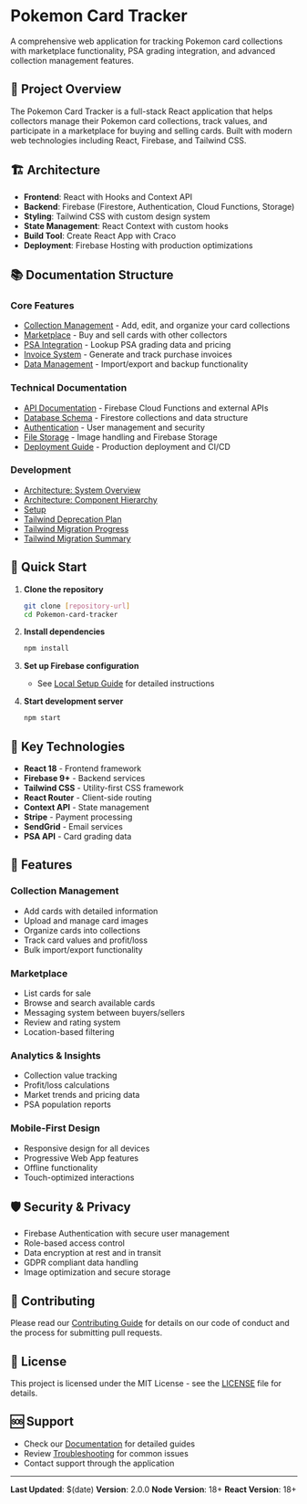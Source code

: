 # Pokemon Card Tracker

A comprehensive web application for tracking Pokemon card collections with marketplace functionality, PSA grading integration, and advanced collection management features.

## 🎯 Project Overview

The Pokemon Card Tracker is a full-stack React application that helps collectors manage their Pokemon card collections, track values, and participate in a marketplace for buying and selling cards. Built with modern web technologies including React, Firebase, and Tailwind CSS.

## 🏗️ Architecture

- **Frontend**: React with Hooks and Context API
- **Backend**: Firebase (Firestore, Authentication, Cloud Functions, Storage)
- **Styling**: Tailwind CSS with custom design system
- **State Management**: React Context with custom hooks
- **Build Tool**: Create React App with Craco
- **Deployment**: Firebase Hosting with production optimizations

## 📚 Documentation Structure

### Core Features
- [Collection Management](./docs/collection-management.md) - Add, edit, and organize your card collections
- [Marketplace](./docs/marketplace.md) - Buy and sell cards with other collectors
- [PSA Integration](./docs/psa-integration.md) - Lookup PSA grading data and pricing
- [Invoice System](./docs/invoice-system.md) - Generate and track purchase invoices
- [Data Management](./docs/data-management.md) - Import/export and backup functionality

### Technical Documentation
- [API Documentation](./docs/api-documentation.md) - Firebase Cloud Functions and external APIs
- [Database Schema](./docs/database-schema.md) - Firestore collections and data structure
- [Authentication](./docs/authentication.md) - User management and security
- [File Storage](./docs/file-storage.md) - Image handling and Firebase Storage
- [Deployment Guide](./docs/deployment.md) - Production deployment and CI/CD

### Development
- [Architecture: System Overview](./docs/architecture/SYSTEM_OVERVIEW.md)
- [Architecture: Component Hierarchy](./docs/architecture/COMPONENT_HIERARCHY.md)
- [Setup](./docs/setup/README-LOCAL-SETUP.md)
- [Tailwind Deprecation Plan](./docs/features/TAILWIND_DEPRECATION_PLAN.md)
- [Tailwind Migration Progress](./docs/features/TAILWIND_MIGRATION_PROGRESS.md)
- [Tailwind Migration Summary](./docs/features/TAILWIND_MIGRATION_SUMMARY.md)

## 🚀 Quick Start

1. **Clone the repository**
   ```bash
   git clone [repository-url]
   cd Pokemon-card-tracker
   ```

2. **Install dependencies**
   ```bash
   npm install
   ```

3. **Set up Firebase configuration**
   - See [Local Setup Guide](./docs/local-setup.md) for detailed instructions

4. **Start development server**
   ```bash
   npm start
   ```

## 🔧 Key Technologies

- **React 18** - Frontend framework
- **Firebase 9+** - Backend services
- **Tailwind CSS** - Utility-first CSS framework
- **React Router** - Client-side routing
- **Context API** - State management
- **Stripe** - Payment processing
- **SendGrid** - Email services
- **PSA API** - Card grading data

## 📱 Features

### Collection Management
- Add cards with detailed information
- Upload and manage card images
- Organize cards into collections
- Track card values and profit/loss
- Bulk import/export functionality

### Marketplace
- List cards for sale
- Browse and search available cards
- Messaging system between buyers/sellers
- Review and rating system
- Location-based filtering

### Analytics & Insights
- Collection value tracking
- Profit/loss calculations
- Market trends and pricing data
- PSA population reports

### Mobile-First Design
- Responsive design for all devices
- Progressive Web App features
- Offline functionality
- Touch-optimized interactions

## 🛡️ Security & Privacy

- Firebase Authentication with secure user management
- Role-based access control
- Data encryption at rest and in transit
- GDPR compliant data handling
- Image optimization and secure storage

## 🔄 Contributing

Please read our [Contributing Guide](./docs/contributing.md) for details on our code of conduct and the process for submitting pull requests.

## 📄 License

This project is licensed under the MIT License - see the [LICENSE](./LICENSE) file for details.

## 🆘 Support

- Check our [Documentation](./docs/) for detailed guides
- Review [Troubleshooting](./docs/troubleshooting.md) for common issues
- Contact support through the application

---

**Last Updated**: $(date)
**Version**: 2.0.0
**Node Version**: 18+
**React Version**: 18+